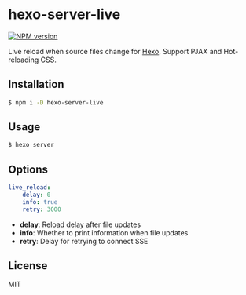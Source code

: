 # hexo-server-live

[![NPM version](https://badge.fury.io/js/hexo-server-live.svg)](https://www.npmjs.com/package/hexo-server-live)

Live reload when source files change for [Hexo]. Support PJAX and Hot-reloading CSS.

## Installation

```bash
$ npm i -D hexo-server-live
```

## Usage

```bash
$ hexo server
```

## Options

```yaml
live_reload:
    delay: 0
    info: true
    retry: 3000
```

- **delay**: Reload delay after file updates
- **info**: Whether to print information when file updates
- **retry**: Delay for retrying to connect SSE

## License

MIT

[hexo]: https://hexo.io